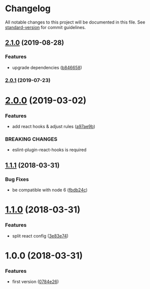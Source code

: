 # Changelog

All notable changes to this project will be documented in this file. See [standard-version](https://github.com/conventional-changelog/standard-version) for commit guidelines.

## [2.1.0](https://github.com/smooth-code/eslint-config-smooth/compare/v2.0.1...v2.1.0) (2019-08-28)


### Features

* upgrade dependencies ([b846658](https://github.com/smooth-code/eslint-config-smooth/commit/b846658))

### [2.0.1](https://github.com/smooth-code/eslint-config-smooth/compare/v2.0.0...v2.0.1) (2019-07-23)



<a name="2.0.0"></a>
# [2.0.0](https://github.com/smooth-code/eslint-config-smooth/compare/v1.1.1...v2.0.0) (2019-03-02)


### Features

* add react hooks & adjust rules ([a97ae9b](https://github.com/smooth-code/eslint-config-smooth/commit/a97ae9b))


### BREAKING CHANGES

* eslint-plugin-react-hooks is required



<a name="1.1.1"></a>
## [1.1.1](https://github.com/smooth-code/eslint-config-smooth/compare/v1.1.0...v1.1.1) (2018-03-31)


### Bug Fixes

* be compatible with node 6 ([fbdb24c](https://github.com/smooth-code/eslint-config-smooth/commit/fbdb24c))



<a name="1.1.0"></a>
# [1.1.0](https://github.com/smooth-code/eslint-config-smooth/compare/v1.0.0...v1.1.0) (2018-03-31)


### Features

* split react config ([3e83e74](https://github.com/smooth-code/eslint-config-smooth/commit/3e83e74))



<a name="1.0.0"></a>
# 1.0.0 (2018-03-31)


### Features

* first version ([0784e26](https://github.com/smooth-code/eslint-config-smooth/commit/0784e26))
